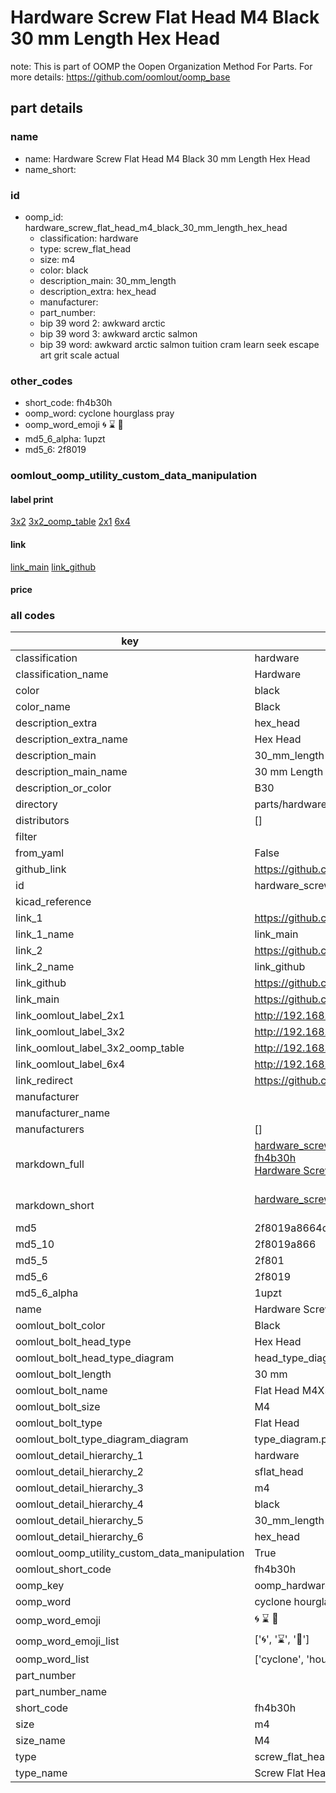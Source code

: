 # Hardware Screw Flat Head M4 Black 30 mm Length Hex Head  

note: This is part of OOMP the Oopen Organization Method For Parts. For more details: https://github.com/oomlout/oomp_base

##  part details
  







### name
* name: Hardware Screw Flat Head M4 Black 30 mm Length Hex Head
* name_short: 
### id
* oomp_id: hardware_screw_flat_head_m4_black_30_mm_length_hex_head
  * classification: hardware
  * type: screw_flat_head
  * size: m4
  * color: black
  * description_main: 30_mm_length
  * description_extra: hex_head
  * manufacturer: 
  * part_number: 
  * bip 39 word 2: awkward arctic
  * bip 39 word 3: awkward arctic salmon
  * bip 39 word: awkward arctic salmon tuition cram learn seek escape art grit scale actual

### other_codes
* short_code: fh4b30h
* oomp_word: cyclone hourglass pray
* oomp_word_emoji :cyclone: :hourglass: :pray:
* md5_6_alpha: 1upzt
* md5_6: 2f8019






### oomlout_oomp_utility_custom_data_manipulation
#### label print
[3x2](http://192.168.1.245:1112/?label=oomp%201upzt)
[3x2_oomp_table](http://192.168.1.108:1112/?label=oomp%201upzt)
[2x1](http://192.168.1.242:1112/?label=oomp%201upzt)
[6x4](http://192.168.1.55:1112/?label=oomp%201upzt)    

#### link

[link_main](https://github.com/oomlout/oomlout_oomp_version_1_messy/tree/main/parts/hardware_screw_flat_head_m4_black_30_mm_length_hex_head) [link_github](https://github.com/oomlout/oomlout_oomp_version_1_messy/tree/main/parts/hardware_screw_flat_head_m4_black_30_mm_length_hex_head)                             

#### price







### all codes 
| key | value |  
| --- | --- |  
| classification | hardware |  
| classification_name | Hardware |  
| color | black |  
| color_name | Black |  
| description_extra | hex_head |  
| description_extra_name | Hex Head |  
| description_main | 30_mm_length |  
| description_main_name | 30 mm Length |  
| description_or_color | B30 |  
| directory | parts/hardware_screw_flat_head_m4_black_30_mm_length_hex_head |  
| distributors | [] |  
| filter |  |  
| from_yaml | False |  
| github_link | https://github.com/oomlout/oomlout_oomp_part_src/tree/main/parts/hardware_screw_flat_head_m4_black_30_mm_length_hex_head |  
| id | hardware_screw_flat_head_m4_black_30_mm_length_hex_head |  
| kicad_reference |  |  
| link_1 | https://github.com/oomlout/oomlout_oomp_version_1_messy/tree/main/parts/hardware_screw_flat_head_m4_black_30_mm_length_hex_head |  
| link_1_name | link_main |  
| link_2 | https://github.com/oomlout/oomlout_oomp_version_1_messy/tree/main/parts/hardware_screw_flat_head_m4_black_30_mm_length_hex_head |  
| link_2_name | link_github |  
| link_github | https://github.com/oomlout/oomlout_oomp_version_1_messy/tree/main/parts/hardware_screw_flat_head_m4_black_30_mm_length_hex_head |  
| link_main | https://github.com/oomlout/oomlout_oomp_version_1_messy/tree/main/parts/hardware_screw_flat_head_m4_black_30_mm_length_hex_head |  
| link_oomlout_label_2x1 | http://192.168.1.242:1112/?label=oomp%201upzt |  
| link_oomlout_label_3x2 | http://192.168.1.245:1112/?label=oomp%201upzt |  
| link_oomlout_label_3x2_oomp_table | http://192.168.1.108:1112/?label=oomp%201upzt |  
| link_oomlout_label_6x4 | http://192.168.1.55:1112/?label=oomp%201upzt |  
| link_redirect | https://github.com/oomlout/oomlout_oomp_version_1_messy/tree/main/parts/hardware_screw_flat_head_m4_black_30_mm_length_hex_head |  
| manufacturer |  |  
| manufacturer_name |  |  
| manufacturers | [] |  
| markdown_full | [hardware_screw_flat_head_m4_black_30_mm_length_hex_head](none)<br>[fh4b30h](none)<br>[Hardware Screw Flat Head M4 Black 30 Mm Length Hex Head](none)<br><br> |  
| markdown_short | [hardware_screw_flat_head_m4_black_30_mm_length_hex_head](none)<br><br> |  
| md5 | 2f8019a8664d1861fb191ea37cc2c886 |  
| md5_10 | 2f8019a866 |  
| md5_5 | 2f801 |  
| md5_6 | 2f8019 |  
| md5_6_alpha | 1upzt |  
| name | Hardware Screw Flat Head M4 Black 30 mm Length Hex Head |  
| oomlout_bolt_color | Black |  
| oomlout_bolt_head_type | Hex Head |  
| oomlout_bolt_head_type_diagram | head_type_diagram.png |  
| oomlout_bolt_length | 30 mm |  
| oomlout_bolt_name | Flat Head M4X30 mm Black (Hex Head) |  
| oomlout_bolt_size | M4 |  
| oomlout_bolt_type | Flat Head |  
| oomlout_bolt_type_diagram_diagram | type_diagram.png |  
| oomlout_detail_hierarchy_1 | hardware |  
| oomlout_detail_hierarchy_2 | sflat_head |  
| oomlout_detail_hierarchy_3 | m4 |  
| oomlout_detail_hierarchy_4 | black |  
| oomlout_detail_hierarchy_5 | 30_mm_length |  
| oomlout_detail_hierarchy_6 | hex_head |  
| oomlout_oomp_utility_custom_data_manipulation | True |  
| oomlout_short_code | fh4b30h |  
| oomp_key | oomp_hardware_screw_flat_head_m4_black_30_mm_length_hex_head |  
| oomp_word | cyclone hourglass pray |  
| oomp_word_emoji | :cyclone: :hourglass: :pray: |  
| oomp_word_emoji_list | [':cyclone:', ':hourglass:', ':pray:'] |  
| oomp_word_list | ['cyclone', 'hourglass', 'pray'] |  
| part_number |  |  
| part_number_name |  |  
| short_code | fh4b30h |  
| size | m4 |  
| size_name | M4 |  
| type | screw_flat_head |  
| type_name | Screw Flat Head |  
